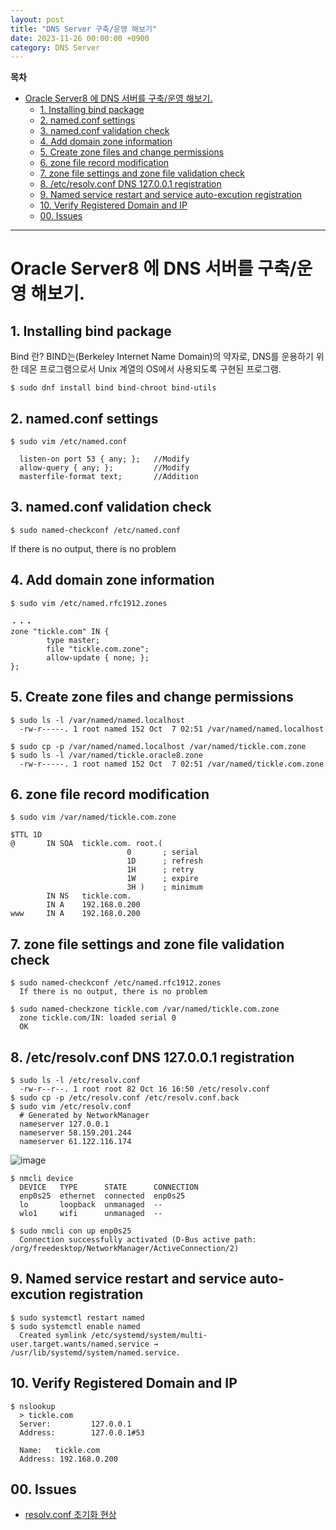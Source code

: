 ```yaml
---
layout: post
title: "DNS Server 구축/운영 해보기"
date: 2023-11-26 00:00:00 +0900
category: DNS Server
---
```


**목차**
- [Oracle Server8 에 DNS 서버를 구축/운영 해보기.](#oracle-server8-에-dns-서버를-구축운영-해보기)
  - [1. Installing bind package](#1-installing-bind-package)
  - [2. named.conf settings](#2-namedconf-settings)
  - [3. named.conf validation check](#3-namedconf-validation-check)
  - [4. Add domain zone information](#4-add-domain-zone-information)
  - [5. Create zone files and change permissions](#5-create-zone-files-and-change-permissions)
  - [6. zone file record modification](#6-zone-file-record-modification)
  - [7. zone file settings and zone file validation check](#7-zone-file-settings-and-zone-file-validation-check)
  - [8. /etc/resolv.conf DNS 127.0.0.1 registration](#8-etcresolvconf-dns-127001-registration)
  - [9. Named service restart and service auto-excution registration](#9-named-service-restart-and-service-auto-excution-registration)
  - [10. Verify Registered Domain and IP](#10-verify-registered-domain-and-ip)
  - [00. Issues](#00-issues)

<hr>

# Oracle Server8 에 DNS 서버를 구축/운영 해보기.

## 1. Installing bind package
Bind 란?
BIND는(Berkeley Internet Name Domain)의 약자로, DNS를 운용하기 위한 데몬 프로그램으로서 Unix 계열의 OS에서 사용되도록 구현된 프로그램.
```
$ sudo dnf install bind bind-chroot bind-utils
```

## 2. named.conf settings

```
$ sudo vim /etc/named.conf

  listen-on port 53 { any; };   //Modify
  allow-query { any; };         //Modify
  masterfile-format text;       //Addition
```

## 3. named.conf validation check

```
$ sudo named-checkconf /etc/named.conf
```
If there is no output, there is no problem

## 4. Add domain zone information

```
$ sudo vim /etc/named.rfc1912.zones

・・・
zone "tickle.com" IN {
        type master;
        file "tickle.com.zone";
        allow-update { none; };
};
```

## 5. Create zone files and change permissions

```
$ sudo ls -l /var/named/named.localhost
  -rw-r-----. 1 root named 152 Oct  7 02:51 /var/named/named.localhost

$ sudo cp -p /var/named/named.localhost /var/named/tickle.com.zone
$ sudo ls -l /var/named/tickle.oracle8.zone
  -rw-r-----. 1 root named 152 Oct  7 02:51 /var/named/tickle.com.zone
```

## 6. zone file record modification

```
$ sudo vim /var/named/tickle.com.zone

$TTL 1D
@       IN SOA  tickle.com. root.(
                          0       ; serial
                          1D      ; refresh
                          1H      ; retry
                          1W      ; expire
                          3H )    ; minimum
        IN NS   tickle.com.
        IN A    192.168.0.200
www     IN A    192.168.0.200
```

## 7. zone file settings and zone file validation check

```
$ sudo named-checkconf /etc/named.rfc1912.zones
  If there is no output, there is no problem

$ sudo named-checkzone tickle.com /var/named/tickle.com.zone
  zone tickle.com/IN: loaded serial 0
  OK
```

## 8. /etc/resolv.conf DNS 127.0.0.1 registration

```
$ sudo ls -l /etc/resolv.conf
  -rw-r--r--. 1 root root 82 Oct 16 16:50 /etc/resolv.conf
$ sudo cp -p /etc/resolv.conf /etc/resolv.conf.back
$ sudo vim /etc/resolv.conf
  # Generated by NetworkManager
  nameserver 127.0.0.1
  nameserver 58.159.201.244
  nameserver 61.122.116.174
```

![image](https://github.com/joeyeongjune/joeyeongjune.github.io/assets/42788315/60ab6398-fa6b-4e21-ad0a-56bd8925670c)

```
$ nmcli device
  DEVICE   TYPE      STATE      CONNECTION
  enp0s25  ethernet  connected  enp0s25
  lo       loopback  unmanaged  --
  wlo1     wifi      unmanaged  --

$ sudo nmcli con up enp0s25
  Connection successfully activated (D-Bus active path: /org/freedesktop/NetworkManager/ActiveConnection/2)
```

## 9. Named service restart and service auto-excution registration

```
$ sudo systemctl restart named
$ sudo systemctl enable named
  Created symlink /etc/systemd/system/multi-user.target.wants/named.service → /usr/lib/systemd/system/named.service.
```

## 10. Verify Registered Domain and IP

```
$ nslookup
  > tickle.com
  Server:         127.0.0.1
  Address:        127.0.0.1#53

  Name:   tickle.com
  Address: 192.168.0.200
```

## 00. Issues

- [resolv.conf 초기화 현상](https://it-serial.tistory.com/entry/%EB%A6%AC%EB%88%85%EC%8A%A4-DNS-%EC%84%A4%EC%A0%95-%EB%B2%88%EC%99%B8%ED%8E%B8-resolvconf-%ED%8C%8C%EC%9D%BC%EC%B4%88%EA%B8%B0%ED%99%94-%ED%98%84%EC%83%81-%EC%84%A4%EB%AA%85)

